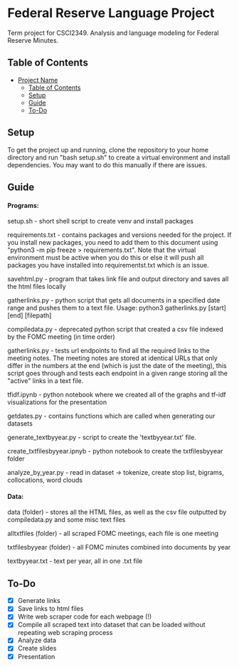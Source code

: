 # Federal Reserve Language Project

Term project for CSCI2349. Analysis and language modeling for Federal Reserve Minutes.

## Table of Contents

- [Project Name](#project-name)
  - [Table of Contents](#table-of-contents)
  - [Setup](#setup)
  - [Guide](#guide)
  - [To-Do](#todo)

## Setup

To get the project up and running, clone the repository to your home directory and run "bash setup.sh" to create a virtual environment and install dependencies. You may want to do this manually if there are issues.

## Guide

#### Programs:

setup.sh - short shell script to create venv and install packages

requirements.txt - contains packages and versions needed for the project. If you install new packages, you need to add them to this document using "python3 -m pip freeze > requirements.txt". Note that the virtual environment must be active when you do this or else it will push all packages you have installed into requirementst.txt which is an issue.

savehtml.py - program that takes link file and output directory and saves all the html files locally

gatherlinks.py - python script that gets all documents in a specified date range and pushes them to a text file. Usage: python3 gatherlinks.py [start] [end] [filepath]

compiledata.py - deprecated python script that created a csv file indexed by the FOMC meeting (in time order)

gatherlinks.py - tests url endpoints to find all the required links to the meeting notes. The meeting notes are stored at identical URLs that only differ in the numbers at the end (which is just the date of the meeting), this script goes through and tests each endpoint in a given range storing all the "active" links in a text file.

tfidf.ipynb - python notebook where we created all of the graphs and tf-idf visualizations for the presentation

getdates.py - contains functions which are called when generating our datasets

generate_textbyyear.py - script to create the 'textbyyear.txt' file.

create_txtfilesbyyear.ipnyb - python notebook to create the txtfilesbyyear folder

analyze_by_year.py - read in dataset -> tokenize, create stop list, bigrams, collocations, word clouds

#### Data:

data (folder) - stores all the HTML files, as well as the csv file outputted by compiledata.py and some misc text files

alltxtfiles (folder) - all scraped FOMC meetings, each file is one meeting

txtfilesbyyear (folder) - all FOMC minutes combined into documents by year

textbyyear.txt - text per year, all in one .txt file

## To-Do

- [x] Generate links
- [x] Save links to html files
- [x] Write web scraper code for each webpage (!)
- [x] Compile all scraped text into dataset that can be loaded without repeating web scraping process
- [x] Analyze data
- [x] Create slides
- [x] Presentation
